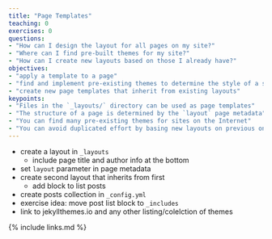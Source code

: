 ```yaml
---
title: "Page Templates"
teaching: 0
exercises: 0
questions:
- "How can I design the layout for all pages on my site?"
- "Where can I find pre-built themes for my site?"
- "How can I create new layouts based on those I already have?"
objectives:
- "apply a template to a page"
- "find and implement pre-existing themes to determine the style of a site"
- "create new page templates that inherit from existing layouts"
keypoints:
- "Files in the `_layouts/` directory can be used as page templates"
- "The structure of a page is determined by the `layout` page metadata"
- "You can find many pre-existing themes for sites on the Internet"
- "You can avoid duplicated effort by basing new layouts on previous ones"
---
```


- create a layout in `_layouts`
  - include page title and author info at the bottom
- set `layout` parameter in page metadata
- create second layout that inherits from first
  - add block to list posts
- create posts collection in `_config.yml`
- exercise idea: move post list block to `_includes`
- link to jekyllthemes.io and any other listing/colelction of themes

{% include links.md %}
